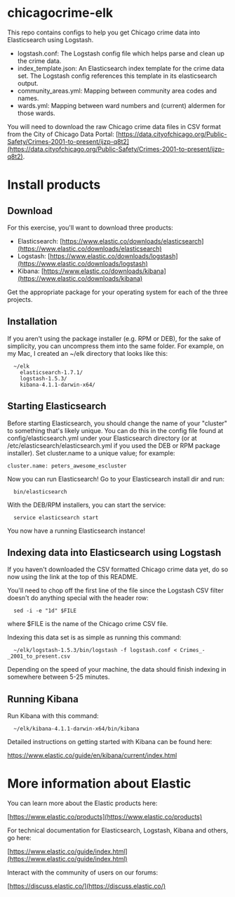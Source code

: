 # chicagocrime-elk
This repo contains configs to help you get Chicago crime data into Elasticsearch using Logstash.

* logstash.conf: The Logstash config file which helps parse and clean up the crime data.
* index_template.json: An Elasticsearch index template for the crime data set. The Logstash config references this template in its elasticsearch output.
* community_areas.yml: Mapping between community area codes and names.
* wards.yml: Mapping between ward numbers and (current) aldermen for those wards.

You will need to download the raw Chicago crime data files in CSV format from the City of Chicago Data Portal: [https://data.cityofchicago.org/Public-Safety/Crimes-2001-to-present/ijzp-q8t2](https://data.cityofchicago.org/Public-Safety/Crimes-2001-to-present/ijzp-q8t2).

# Install products
## Download

For this exercise, you'll want to download three products:

* Elasticsearch: [https://www.elastic.co/downloads/elasticsearch](https://www.elastic.co/downloads/elasticsearch)
* Logstash: [https://www.elastic.co/downloads/logstash](https://www.elastic.co/downloads/logstash)
* Kibana: [https://www.elastic.co/downloads/kibana](https://www.elastic.co/downloads/kibana)

Get the appropriate package for your operating system for each of the three projects.

## Installation

If you aren't using the package installer (e.g. RPM or DEB), for the sake of simplicity, you can uncompress them into the same folder. For example, on my Mac, I created an ~/elk directory that looks like this:
```
  ~/elk
    elasticsearch-1.7.1/
    logstash-1.5.3/
    kibana-4.1.1-darwin-x64/
```


## Starting Elasticsearch

Before starting Elasticsearch, you should change the name of your "cluster" to something that's likely unique. You can do this in the config file found at config/elasticsearch.yml under your Elasticsearch directory (or at /etc/elasticsearch/elasticsearch.yml if you used the DEB or RPM package installer). Set cluster.name to a unique value; for example:
```
cluster.name: peters_awesome_escluster
```
Now you can run Elasticsearch! Go to your Elasticsearch install dir and run:
```
  bin/elasticsearch
```
With the DEB/RPM installers, you can start the service:
```
  service elasticsearch start
```
You now have a running Elasticsearch instance!

## Indexing data into Elasticsearch using Logstash

If you haven't downloaded the CSV formatted Chicago crime data yet, do so now using the link at the top of this README.

You'll need to chop off the first line of the file since the Logstash CSV filter doesn't do anything special with the header row:
```
  sed -i -e "1d" $FILE
```
where $FILE is the name of the Chicago crime CSV file.

Indexing this data set is as simple as running this command:
```
  ~/elk/logstash-1.5.3/bin/logstash -f logstash.conf < Crimes_-_2001_to_present.csv
```
Depending on the speed of your machine, the data should finish indexing in somewhere between 5-25 minutes.

## Running Kibana

Run Kibana with this command:
```
  ~/elk/kibana-4.1.1-darwin-x64/bin/kibana
```
Detailed instructions on getting started with Kibana can be found here:

  https://www.elastic.co/guide/en/kibana/current/index.html

# More information about Elastic

You can learn more about the Elastic products here:

[https://www.elastic.co/products](https://www.elastic.co/products)

For technical documentation for Elasticsearch, Logstash, Kibana and others, go here:

[https://www.elastic.co/guide/index.html](https://www.elastic.co/guide/index.html)

Interact with the community of users on our forums:

[https://discuss.elastic.co/](https://discuss.elastic.co/)
